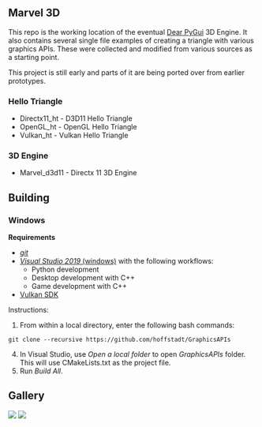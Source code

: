 ## Marvel 3D
This repo is the working location of the eventual [Dear PyGui](https://github.com/hoffstadt/DearPyGui) 3D Engine. It also contains several single file examples of creating a triangle with various graphics APIs. These were collected and modified from various sources as a starting point.

This project is still early and parts of it are being ported over from earlier prototypes.

### Hello Triangle
* Directx11_ht - D3D11 Hello Triangle
* OpenGL_ht - OpenGL Hello Triangle
* Vulkan_ht - Vulkan Hello Triangle

### 3D Engine
* Marvel_d3d11 - Directx 11 3D Engine

## Building
### Windows
**Requirements**
- [_git_](https://git-scm.com/)
- [_Visual Studio 2019_ (windows)](https://visualstudio.microsoft.com/vs/) with the following workflows:
  * Python development
  * Desktop development with C++
  * Game development with C++
- [Vulkan SDK](https://vulkan.lunarg.com/)

Instructions:
1. From within a local directory, enter the following bash commands:
```
git clone --recursive https://github.com/hoffstadt/GraphicsAPIs
```
4. In Visual Studio, use _Open a local folder_ to open _GraphicsAPIs_ folder. This will use CMakeLists.txt as the project file.
5. Run _Build All_.

## Gallery
![](https://github.com/hoffstadt/DearPyGui/blob/assets/3d_demo_1.png)
![](https://github.com/hoffstadt/DearPyGui/blob/assets/3d_demo_2.png)

